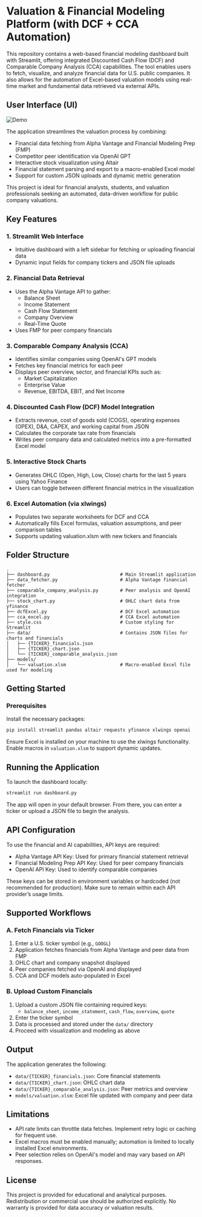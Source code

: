 
# Valuation & Financial Modeling Platform (with DCF + CCA Automation)

This repository contains a web-based financial modeling dashboard built with Streamlit, offering integrated Discounted Cash Flow (DCF) and Comparable Company Analysis (CCA) capabilities. The tool enables users to fetch, visualize, and analyze financial data for U.S. public companies. It also allows for the automation of Excel-based valuation models using real-time market and fundamental data retrieved via external APIs.

## User Interface (UI)
![Demo](exampleUI.gif)


The application streamlines the valuation process by combining:

- Financial data fetching from Alpha Vantage and Financial Modeling Prep (FMP)
- Competitor peer identification via OpenAI GPT
- Interactive stock visualization using Altair
- Financial statement parsing and export to a macro-enabled Excel model
- Support for custom JSON uploads and dynamic metric generation

This project is ideal for financial analysts, students, and valuation professionals seeking an automated, data-driven workflow for public company valuations.

## Key Features

### 1. Streamlit Web Interface
- Intuitive dashboard with a left sidebar for fetching or uploading financial data
- Dynamic input fields for company tickers and JSON file uploads

### 2. Financial Data Retrieval
- Uses the Alpha Vantage API to gather:
  - Balance Sheet
  - Income Statement
  - Cash Flow Statement
  - Company Overview
  - Real-Time Quote
- Uses FMP for peer company financials

### 3. Comparable Company Analysis (CCA)
- Identifies similar companies using OpenAI's GPT models
- Fetches key financial metrics for each peer
- Displays peer overview, sector, and financial KPIs such as:
  - Market Capitalization
  - Enterprise Value
  - Revenue, EBITDA, EBIT, and Net Income

### 4. Discounted Cash Flow (DCF) Model Integration
- Extracts revenue, cost of goods sold (COGS), operating expenses (OPEX), D&A, CAPEX, and working capital from JSON
- Calculates the corporate tax rate from financials
- Writes peer company data and calculated metrics into a pre-formatted Excel model

### 5. Interactive Stock Charts
- Generates OHLC (Open, High, Low, Close) charts for the last 5 years using Yahoo Finance
- Users can toggle between different financial metrics in the visualization

### 6. Excel Automation (via xlwings)
- Populates two separate worksheets for DCF and CCA
- Automatically fills Excel formulas, valuation assumptions, and peer comparison tables
- Supports updating valuation.xlsm with new tickers and financials

## Folder Structure

```
.
├── dashboard.py                          # Main Streamlit application
├── data_fetcher.py                       # Alpha Vantage financial fetcher
├── comparable_company_analysis.py        # Peer analysis and OpenAI integration
├── stock_chart.py                        # OHLC chart data from yfinance
├── dcfExcel.py                           # DCF Excel automation
├── cca_excel.py                          # CCA Excel automation
├── style.css                             # Custom styling for Streamlit
├── data/                                 # Contains JSON files for charts and financials
│   ├── {TICKER}_financials.json
│   ├── {TICKER}_chart.json
│   └── {TICKER}_comparable_analysis.json
├── models/
│   └── valuation.xlsm                    # Macro-enabled Excel file used for modeling
```

## Getting Started

### Prerequisites

Install the necessary packages:

```bash
pip install streamlit pandas altair requests yfinance xlwings openai
```

Ensure Excel is installed on your machine to use the xlwings functionality. Enable macros in `valuation.xlsm` to support dynamic updates.

## Running the Application

To launch the dashboard locally:

```bash
streamlit run dashboard.py
```

The app will open in your default browser. From there, you can enter a ticker or upload a JSON file to begin the analysis.

## API Configuration

To use the financial and AI capabilities, API keys are required:

- Alpha Vantage API Key: Used for primary financial statement retrieval
- Financial Modeling Prep API Key: Used for peer company financials
- OpenAI API Key: Used to identify comparable companies

These keys can be stored in environment variables or hardcoded (not recommended for production). Make sure to remain within each API provider’s usage limits.

## Supported Workflows

### A. Fetch Financials via Ticker
1. Enter a U.S. ticker symbol (e.g., `GOOGL`)
2. Application fetches financials from Alpha Vantage and peer data from FMP
3. OHLC chart and company snapshot displayed
4. Peer companies fetched via OpenAI and displayed
5. CCA and DCF models auto-populated in Excel

### B. Upload Custom Financials
1. Upload a custom JSON file containing required keys:
   - `balance_sheet`, `income_statement`, `cash_flow`, `overview`, `quote`
2. Enter the ticker symbol
3. Data is processed and stored under the `data/` directory
4. Proceed with visualization and modeling as above

## Output

The application generates the following:

- `data/{TICKER}_financials.json`: Core financial statements
- `data/{TICKER}_chart.json`: OHLC chart data
- `data/{TICKER}_comparable_analysis.json`: Peer metrics and overview
- `models/valuation.xlsm`: Excel file updated with company and peer data

## Limitations

- API rate limits can throttle data fetches. Implement retry logic or caching for frequent use.
- Excel macros must be enabled manually; automation is limited to locally installed Excel environments.
- Peer selection relies on OpenAI's model and may vary based on API responses.

## License

This project is provided for educational and analytical purposes. Redistribution or commercial use should be authorized explicitly. No warranty is provided for data accuracy or valuation results.
